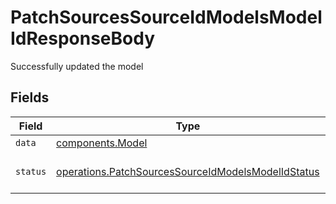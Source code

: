 # PatchSourcesSourceIdModelsModelIdResponseBody

Successfully updated the model


## Fields

| Field                                                                                                                    | Type                                                                                                                     | Required                                                                                                                 | Description                                                                                                              | Example                                                                                                                  |
| ------------------------------------------------------------------------------------------------------------------------ | ------------------------------------------------------------------------------------------------------------------------ | ------------------------------------------------------------------------------------------------------------------------ | ------------------------------------------------------------------------------------------------------------------------ | ------------------------------------------------------------------------------------------------------------------------ |
| `data`                                                                                                                   | [components.Model](../../models/shared/model.md)                                                                         | :heavy_minus_sign:                                                                                                       | N/A                                                                                                                      |                                                                                                                          |
| `status`                                                                                                                 | [operations.PatchSourcesSourceIdModelsModelIdStatus](../../models/operations/patchsourcessourceidmodelsmodelidstatus.md) | :heavy_minus_sign:                                                                                                       | Outcome of the operation.                                                                                                | updated                                                                                                                  |